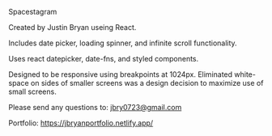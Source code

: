 
Spacestagram

Created by Justin Bryan useing React.

Includes date picker, loading spinner, and infinite scroll functionality. 

Uses react datepicker, date-fns, and styled components. 

Designed to be responsive using breakpoints at 1024px. Eliminated white-space on sides of smaller screens was a design decision to maximize use of small screens.

Please send any questions to: jbry0723@gmail.com

Portfolio: https://jbryanportfolio.netlify.app/

